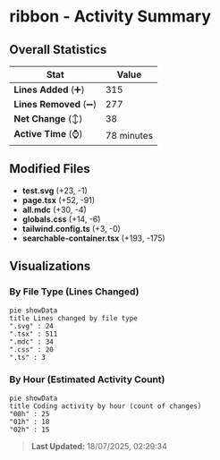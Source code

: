 # ribbon - Activity Summary 

## Overall Statistics

| Stat                   | Value                                                             |
| ---------------------- | ----------------------------------------------------------------- |
| **Lines Added** (➕)   | 315                                          |
| **Lines Removed** (➖) | 277                                        |
| **Net Change** (↕)    | 38                |
| **Active Time** (⌚)   | 78 minutes |


## Modified Files
- **test.svg** (+23, -1)
- **page.tsx** (+52, -91)
- **all.mdc** (+30, -4)
- **globals.css** (+14, -6)
- **tailwind.config.ts** (+3, -0)
- **searchable-container.tsx** (+193, -175)

## Visualizations

### By File Type (Lines Changed)

```mermaid
pie showData
title Lines changed by file type
".svg" : 24
".tsx" : 511
".mdc" : 34
".css" : 20
".ts" : 3
```

### By Hour (Estimated Activity Count)

```mermaid
pie showData
title Coding activity by hour (count of changes)
"00h" : 25
"01h" : 18
"02h" : 15
```


> **Last Updated:** 18/07/2025, 02:29:34